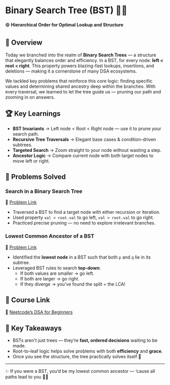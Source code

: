 # Binary Search Tree (BST) 🌲💡

🟢 **Hierarchical Order for Optimal Lookup and Structure**

## 📌 Overview

Today we branched into the realm of **Binary Search Trees** — a structure that elegantly balances order and efficiency. In a BST, for every node: **left < root < right**. This property powers blazing-fast lookups, insertions, and deletions — making it a cornerstone of many DSA ecosystems.

We tackled key problems that reinforce this core logic: finding specific values and determining shared ancestry deep within the branches. With every traversal, we learned to let the tree guide us — pruning our path and zooming in on answers.

## 🏆 Key Learnings

- **BST Invariants** → Left node < Root < Right node — use it to prune your search path.
- **Recursive Tree Traversals** → Elegant base cases & condition-driven subtrees.
- **Targeted Search** → Zoom straight to your node without wasting a step.
- **Ancestor Logic** → Compare current node with both target nodes to move left or right.

## 📂 Problems Solved

### **Search in a Binary Search Tree**

🔗 [Problem Link](https://leetcode.com/problems/search-in-a-binary-search-tree/)

- Traversed a BST to find a target node with either recursion or iteration.
- Used property `val < root.val` to go left, `val > root.val` to go right.
- Practiced precise pruning — no need to explore irrelevant branches.

### **Lowest Common Ancestor of a BST**

🔗 [Problem Link](https://leetcode.com/problems/lowest-common-ancestor-of-a-binary-search-tree/)

- Identified the **lowest node** in a BST such that both `p` and `q` lie in its subtree.
- Leveraged BST rules to search **top-down**:
  - If both values are smaller → go left.
  - If both are larger → go right.
  - If they diverge → you’ve found the split = the LCA!

## 🔗 Course Link

🔗 [Neetcode’s DSA for Beginners](https://neetcode.io/courses/dsa-for-beginners)

## 🎯 Key Takeaways

- BSTs aren't just trees — they’re **fast, ordered decisions** waiting to be made.
- Root-to-leaf logic helps solve problems with both **efficiency** and **grace**.
- Once you see the structure, the tree practically solves itself 🌱

---

✨ If you were a BST, you’d be my lowest common ancestor — ‘cause all paths lead to you 💚🌳